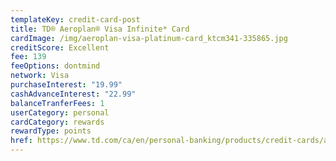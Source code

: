 ```yaml
---
templateKey: credit-card-post
title: TD® Aeroplan® Visa Infinite* Card
cardImage: /img/aeroplan-visa-platinum-card_ktcm341-335865.jpg
creditScore: Excellent
fee: 139
feeOptions: dontmind
network: Visa
purchaseInterest: "19.99"
cashAdvanceInterest: "22.99"
balanceTranferFees: 1
userCategory: personal
cardCategory: rewards
rewardType: points
href: https://www.td.com/ca/en/personal-banking/products/credit-cards/aeroplan/aeroplan-visa-infinite-card/
---
```

